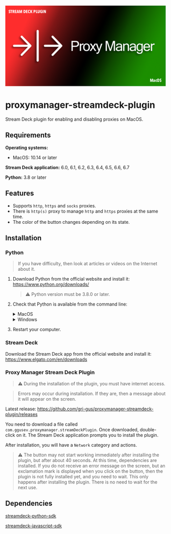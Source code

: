<p align="center">
    <a>
        <img src="https://raw.githubusercontent.com/gri-gus/proxymanager-streamdeck-plugin/main/assets/git_cover.png" 
        alt="proxymanager-streamdeck-plugin">
    </a>
</p>

# proxymanager-streamdeck-plugin

Stream Deck plugin for enabling and disabling proxies on MacOS.

## Requirements

**Operating systems:**

* MacOS: 10.14 or later

**Stream Deck application:** 6.0, 6.1, 6.2, 6.3, 6.4, 6.5, 6.6, 6.7

**Python:** 3.8 or later

## Features

* Supports `http`, `https` and `socks` proxies.
* There is `http(s)` proxy to manage `http` and `https` proxies at the same time.
* The color of the button changes depending on its state.

## Installation

### Python

> If you have difficulty, then look at articles or videos on the Internet about it.

1. Download Python from the official website and install it: https://www.python.org/downloads/

   > ⚠️ Python version must be 3.8.0 or later.


2. Check that Python is available from the command line:

   <details><summary>MacOS</summary>

   Open the `Terminal` application, enter the command below and press Return(Enter):

   ```shell
   python3 -V
   ```

   If you get a response that looks like `Python 3.10.4`, then you have done everything right.

   If there is no response, then you have installed Python incorrectly.

   </details>

   <details><summary>Windows</summary>

   Open the `Command Prompt` application, enter the command below and press Return(Enter):

   ```shell
   python -V
   ```

   If you get a response that looks like `Python 3.10.4`, then you have done everything right.

   If there is no response, then you have installed Python incorrectly.

   </details>

3. Restart your computer.

### Stream Deck

Download the Stream Deck app from the official website and install it: https://www.elgato.com/en/downloads

### Proxy Manager Stream Deck Plugin

> ⚠️ During the installation of the plugin, you must have internet access.

> Errors may occur during installation. If they are, then a message about it will appear on the screen.

Latest release: https://github.com/gri-gus/proxymanager-streamdeck-plugin/releases

You need to download a file called `com.ggusev.proxymanager.streamDeckPlugin`. Once downloaded, double-click on it. The
Stream Deck application prompts you to install the plugin.

After installation, you will have a `Network` category and actions.

> ⚠️ The button may not start working immediately after installing the plugin, but after about 40 seconds. At this time,
> dependencies are installed. If you do not receive an error message on the screen, but an exclamation mark is displayed
> when you click on the button, then the plugin is not fully installed yet, and you need to wait. This only happens
> after installing the plugin. There is no need to wait for the next use.

## Dependencies

[streamdeck-python-sdk](https://github.com/gri-gus/streamdeck-python-sdk)

[streamdeck-javascript-sdk](https://github.com/elgatosf/streamdeck-javascript-sdk)
